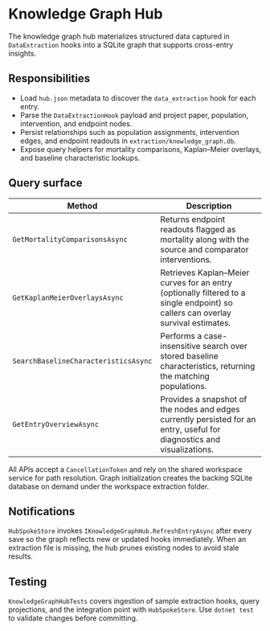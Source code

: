# Knowledge Graph Hub

The knowledge graph hub materializes structured data captured in `DataExtraction` hooks into a SQLite graph that supports cross-entry insights.

## Responsibilities

- Load `hub.json` metadata to discover the `data_extraction` hook for each entry.
- Parse the `DataExtractionHook` payload and project paper, population, intervention, and endpoint nodes.
- Persist relationships such as population assignments, intervention edges, and endpoint readouts in `extraction/knowledge_graph.db`.
- Expose query helpers for mortality comparisons, Kaplan–Meier overlays, and baseline characteristic lookups.

## Query surface

| Method | Description |
| --- | --- |
| `GetMortalityComparisonsAsync` | Returns endpoint readouts flagged as mortality along with the source and comparator interventions. |
| `GetKaplanMeierOverlaysAsync` | Retrieves Kaplan–Meier curves for an entry (optionally filtered to a single endpoint) so callers can overlay survival estimates. |
| `SearchBaselineCharacteristicsAsync` | Performs a case-insensitive search over stored baseline characteristics, returning the matching populations. |
| `GetEntryOverviewAsync` | Provides a snapshot of the nodes and edges currently persisted for an entry, useful for diagnostics and visualizations. |

All APIs accept a `CancellationToken` and rely on the shared workspace service for path resolution. Graph initialization creates the backing SQLite database on demand under the workspace extraction folder.

## Notifications

`HubSpokeStore` invokes `IKnowledgeGraphHub.RefreshEntryAsync` after every save so the graph reflects new or updated hooks immediately. When an extraction file is missing, the hub prunes existing nodes to avoid stale results.

## Testing

`KnowledgeGraphHubTests` covers ingestion of sample extraction hooks, query projections, and the integration point with `HubSpokeStore`. Use `dotnet test` to validate changes before committing.
